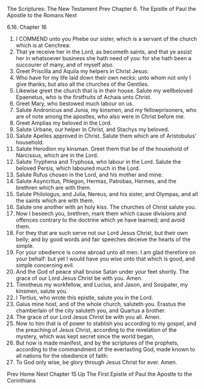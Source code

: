 The Scriptures: The New Testament
Prev
Chapter 6. The Epistle of Paul the Apostle to the Romans
Next

6.16. Chapter 16
1. I COMMEND unto you Phebe our sister, which is a servant of the church which is at Cenchrea:
2. That ye receive her in the Lord, as becometh saints, and that ye assist her in whatsoever business she hath need of you: for she hath been a succourer of many, and of myself also.
3. Greet Priscilla and Aquila my helpers in Christ Jesus:
4. Who have for my life laid down their own necks: unto whom not only I give thanks, but also all the churches of the Gentiles.
5. Likewise greet the church that is in their house. Salute my wellbeloved Epaenetus, who is the firstfruits of Achaia unto Christ.
6. Greet Mary, who bestowed much labour on us.
7. Salute Andronicus and Junia, my kinsmen, and my fellowprisoners, who are of note among the apostles, who also were in Christ before me.
8. Greet Amplias my beloved in the Lord.
9. Salute Urbane, our helper in Christ, and Stachys my beloved.
10. Salute Apelles approved in Christ. Salute them which are of Aristobulus' household.
11. Salute Herodion my kinsman. Greet them that be of the household of Narcissus, which are in the Lord.
12. Salute Tryphena and Tryphosa, who labour in the Lord. Salute the beloved Persis, which laboured much in the Lord.
13. Salute Rufus chosen in the Lord, and his mother and mine.
14. Salute Asyncritus, Phlegon, Hermas, Patrobas, Hermes, and the brethren which are with them.
15. Salute Philologus, and Julia, Nereus, and his sister, and Olympas, and all the saints which are with them.
16. Salute one another with an holy kiss. The churches of Christ salute you.
17. Now I beseech you, brethren, mark them which cause divisions and offences contrary to the doctrine which ye have learned; and avoid them.
18. For they that are such serve not our Lord Jesus Christ, but their own belly; and by good words and fair speeches deceive the hearts of the simple.
19. For your obedience is come abroad unto all men. I am glad therefore on your behalf: but yet I would have you wise unto that which is good, and simple concerning evil.
20. And the God of peace shall bruise Satan under your feet shortly. The grace of our Lord Jesus Christ be with you. Amen.
21. Timotheus my workfellow, and Lucius, and Jason, and Sosipater, my kinsmen, salute you.
22. I Tertius, who wrote this epistle, salute you in the Lord.
23. Gaius mine host, and of the whole church, saluteth you. Erastus the chamberlain of the city saluteth you, and Quartus a brother.
24. The grace of our Lord Jesus Christ be with you all. Amen.
25. Now to him that is of power to stablish you according to my gospel, and the preaching of Jesus Christ, according to the revelation of the mystery, which was kept secret since the world began,
26. But now is made manifest, and by the scriptures of the prophets, according to the commandment of the everlasting God, made known to all nations for the obedience of faith:
27. To God only wise, be glory through Jesus Christ for ever. Amen.

Prev
Home
Next
Chapter 15
Up
The First Epistle of Paul the Apostle to the Corinthians

